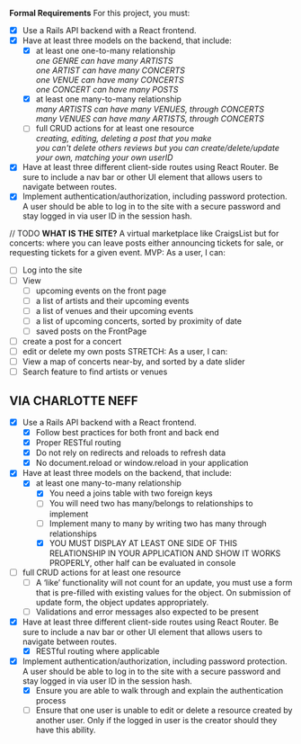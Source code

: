 **Formal Requirements**
For this project, you must:

- [x] Use a Rails API backend with a React frontend.
- [x] Have at least three models on the backend, that include:
  - [x] at least one one-to-many relationship </br>
  *one GENRE can have many ARTISTS* </br>
  *one ARTIST can have many CONCERTS* </br>
  *one VENUE can have many CONCERTS* </br>
  *one CONCERT can have many POSTS* </br>
  - [x] at least one many-to-many relationship</br>
 *many ARTISTS can have many VENUES, through CONCERTS*</br>
 *many VENUES can have many ARTISTS, through CONCERTS*
  - [ ] full CRUD actions for at least one resource</br>
  *creating, editing, deleting a post that you make*</br>
  *you can't delete others reviews but you can create/delete/update your own, matching your own userID*
- [x] Have at least three different client-side routes using React Router. Be sure to include a nav bar or other UI element that allows users to navigate between routes.
- [x] Implement authentication/authorization, including password protection. A user should be able to log in to the site with a secure password and stay logged in via user ID in the session hash.

// TODO
**WHAT IS THE SITE?**
A virtual marketplace like CraigsList but for concerts: where you can leave posts either announcing tickets for sale, or requesting tickets for a given event. 
MVP: As a user, I can:
  - [ ] Log into the site
  - [ ] View 
    - [ ] upcoming events on the front page
    - [ ] a list of artists and their upcoming events
    - [ ] a list of venues and their upcoming events
    - [ ] a list of upcoming concerts, sorted by proximity of date
    - [ ] saved posts on the FrontPage
  - [ ] create a post for a concert
  - [ ] edit or delete my own posts
STRETCH: As a user, I can:
  - [ ] View a map of concerts near-by, and sorted by a date slider
  - [ ] Search feature to find artists or venues

## VIA CHARLOTTE NEFF
- [x] Use a Rails API backend with a React frontend.
  - [x] Follow best practices for both front and back end
  - [x] Proper RESTful routing
  - [x] Do not rely on redirects and reloads to refresh data
  - [x] No document.reload or window.reload in your application
- [x] Have at least three models on the backend, that include:
  - [x] at least one many-to-many relationship
    - [x] You need a joins table with two foreign keys
    - [ ] You will need two has many/belongs to relationships to implement
    - [ ] Implement many to many by writing two has many through relationships
    - [x] YOU MUST DISPLAY AT LEAST ONE SIDE OF THIS RELATIONSHIP IN YOUR APPLICATION AND SHOW IT WORKS PROPERLY, other half can be evaluated in console
- [ ] full CRUD actions for at least one resource
  - [ ] A ‘like’ functionality will not count for an update, you must use a form that is pre-filled with existing values for the object. On submission of update form, the object updates appropriately.
  - [ ] Validations and error messages also expected to be present
- [x] Have at least three different client-side routes using React Router. Be sure to include a nav bar or other UI element that allows users to navigate between routes.
  - [x] RESTful routing where applicable
- [x] Implement authentication/authorization, including password protection. A user should be able to log in to the site with a secure password and stay logged in via user ID in the session hash.
  - [x] Ensure you are able to walk through and explain the authentication process
  - [ ] Ensure that one user is unable to edit or delete a resource created by another user. Only if the logged in user is the creator should they have this ability.